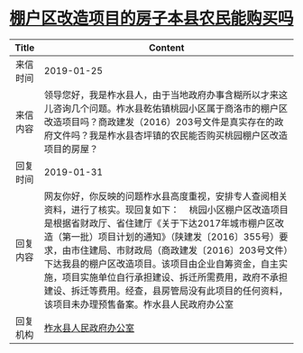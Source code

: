 # <a href="http://www.shangluo.gov.cn/zmhd/ldxxxx.jsp?urltype=leadermail.LeaderMailContentUrl&wbtreeid=1112&leadermailid=5128">棚户区改造项目的房子本县农民能购买吗</a>
| Title |                                                                                                                         Content                                                                                                                         |
|:-----:|---------------------------------------------------------------------------------------------------------------------------------------------------------------------------------------------------------------------------------------------------------|
| 来信时间  | 2019-01-25                                                                                                                                                                                                                                              |
| 来信内容  | 领导您好，我是柞水县人，由于当地政府办事含糊所以才来这儿咨询几个问题。柞水县乾佑镇桃园小区属于商洛市的棚户区改造项目吗？商政建发（2016）203号文件是真实存在的政府文件吗？我是柞水县杏坪镇的农民能否购买桃园棚户区改造项目的房屋？                                                                                                                                    |
| 回复时间  | 2019-01-31                                                                                                                                                                                                                                              |
| 回复内容  | 网友你好，你反映的问题柞水县高度重视，安排专人查阅相关资料，进行了核实。现回复如下：    桃园小区棚户区改造项目是根据省财政厅、省住建厅《关于下达2017年城市棚户区改造（第一批）项目计划的通知》（陕建发〔2016〕355号）要求，由市住建局、市财政局（商政建发〔2016〕203号文件）下达我县的棚户区改造项目。该项目由企业自筹资金，自主实施，项目实施单位自行承担建设、拆迁所需费用，政府不承担建设、拆迁等费用。经查，县房管局没有此项目的任何资料，该项目未办理预售备案。柞水县人民政府办公室 |
| 回复机构  | <a href="../../categories/agencies/柞水县人民政府办公室.md">柞水县人民政府办公室</a>                                                                                                                                                                                          |